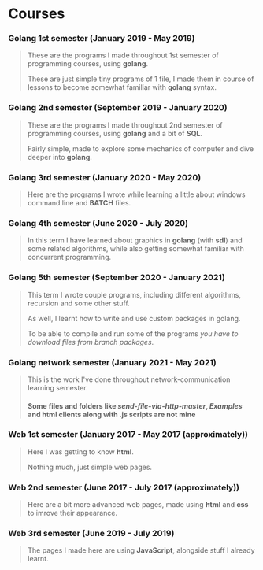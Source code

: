 # Courses
### Golang 1st semester (January 2019 - May 2019)
> These are the programs I made throughout 1st semester of programming courses, using **golang**.
> 
> These are just simple tiny programs of 1 file, I made them in course of lessons to become somewhat familiar with **golang** syntax.

### Golang 2nd semester (September 2019 - January 2020)
> These are the programs I made throughout 2nd semester of programming courses, using **golang** and a bit of **SQL**.
> 
> Fairly simple, made to explore some mechanics of computer and dive deeper into **golang**.

### Golang 3rd semester (January 2020 - May 2020)
> Here are the programs I wrote while learning a little about windows command line and **BATCH** files.

### Golang 4th semester (June 2020 - July 2020)
> In this term I have learned about graphics in **golang** (with **sdl**) and some related algorithms, while also getting somewhat familiar with concurrent programming.

### Golang 5th semester (September 2020 - January 2021)
> This term I wrote couple programs, including different algorithms, recursion and some other stuff.
> 
> As well, I learnt how to write and use custom packages in golang.
> 
> To be able to compile and run some of the programs *you have to download files from branch packages*.

### Golang network semester (January 2021 - May 2021)
> This is the work I've done throughout network-communication learning semester.
> 
> #### Some files and folders like *send-file-via-http-master*, *Examples* and html clients along with .js scripts are not mine

### Web 1st semester (January 2017 - May 2017 (approximately))
> Here I was getting to know **html**.
> 
> Nothing much, just simple web pages.

### Web 2nd semester (June 2017 - July 2017 (approximately))
> Here are a bit more advanced web pages, made using **html** and **css** to imrove their appearance.

### Web 3rd semester (June 2019 - July 2019)
> The pages I made here are using **JavaScript**, alongside stuff I already learnt.
